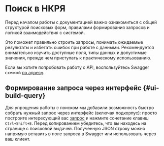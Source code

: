# Поиск в НКРЯ
Перед началом работы с документацией важно ознакомиться с общей структурой поисковых форм, 
правилами формирования запросов и логикой взаимодействия с системой.

Это поможет правильно строить запросы, понимать ожидаемые результаты и избегать ошибок 
при работе с данными. Рекомендуется внимательно изучить доступные поля, типы данных и 
допустимые значения, прежде чем приступать к практическому использованию.


Если вы хотите попробовать работу с API, воспользуйтесь Swagger схемой [по адресу](https://ruscorpora.ru/api/v1/docs#/Лексико-грамматический%20поиск/lex-gramm-concordance).

## Формирование запроса через интерфейс {#ui-build-query}
Для упрощения работы с поиском мы добавили возможность быстро собрать нужный запрос через интерфейс (включая подкорпус): просто построите интересующий вас [запрос](https://ruscorpora.ru/s/73Nzy) и нажмите сочетание клавиш `Ctrl+Shift+E`.
Перед копированием убедитесь, что вы находесь на странице с поисковой выдачей.
Полученную JSON строку можно напрямую вставить в поле запроса в Swagger или использовать через ваш клиент.